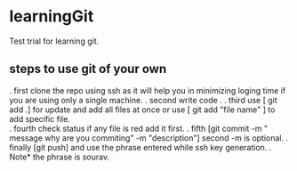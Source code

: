 # learningGit

Test trial for learning git.

## steps to use git of your own
. first clone the repo using ssh as it will help you in minimizing loging time if you are using only a single machine.
. second write code .
. third use [ git add .] for update and add all files at once or use [ git add "file name" ] to add specific file.   
. fourth check status if any file is red add it first.
. fifth [git commit -m " message why are you commiting" -m "description"] second -m is optional.
. finally [git push] and use the phrase entered while ssh key generation.
. Note* the phrase is sourav.